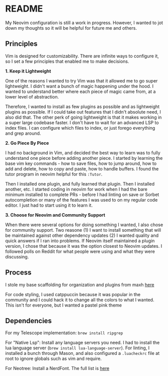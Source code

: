 # README

My Neovim configuration is still a work in progress. However, I wanted to jot down my thoughts so it will be helpful for future me and others.

## Principles

Vim is designed for customizability. There are infinite ways to configure it, so I set a few principles that enabled me to make decisions.

**1. Keep it Lightweight**

One of the reasons I wanted to try Vim was that it allowed me to go super lightweight. I didn't want a bunch of magic happening under the hood. I wanted to understand better where each piece of magic came from, at a lower level of abstraction.

Therefore, I wanted to install as few plugins as possible and as lightweight plugins as possible. If I could take out features that I didn't absolute need, I also did that. The other perk of going lightweight is that it makes working in a super large codebase faster. I don't have to wait for an advanced LSP to index files. I can configure which files to index, or just forego everything and grep around.

**2. Go Piece By Piece**

I had no background in Vim, and decided the best way to learn was to fully understand one piece before adding another piece. I started by learning the base vim key commands - how to save files, how to jump around, how to add and delete, how to copy and paste, how to handle buffers. I found the tutor program in neovim helpful for this `:Tutor`.

Then I installed one plugin, and fully learned that plugin. Then I installed another, etc. I started coding in neovim for work when I had the bare minimum installed to complete PRs - before I had linting on save or Sorbet autocompletion or many of the features I was used to on my regular code editor. I just had to start using it to learn it.

**3. Choose for Neovim and Community Support**

When there were several options for doing something I wanted, I also chose for community support. Two reasone (1) I want to install something that will be maintained against other dependency updates (2) I wanted quality and quick answers if I ran into problems. If Neovim itself maintained a plugin version, I chose that because it was the option closest to Neovim updates. I followed polls on Reddit for what people were using and what they were discussing.

## Process

I stole my base scaffolding for organization and plugins from maxh [here](https://github.com/maxh/dotfiles/tree/main/.config/nvim)

For code styling, I used catppuccin because it was popular in the community and I could hack it to change all the colors to what I wanted. This isn't for everyone, but I wanted a pastel pink theme

## Dependencies

For my Telescope implementation: `brew install ripgrep`

For "Native Lsp": Install any language servers you need. I had to install the lua language server (`brew install lua-language-server`). For linting, I installed a bunch through Mason, and also configured a `.luacheckrc` file at root to ignore globals such as vim and require.

For Neotree: Install a NerdFont. The full list is [here](https://www.nerdfonts.com/font-downloads)

